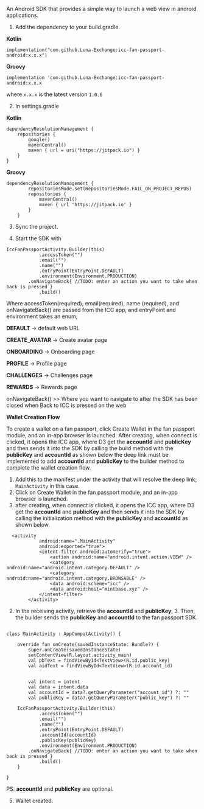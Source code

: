 An Android SDK that provides a simple way to launch a web view in android applications.


1. Add the dependency to your build.gradle.

**Kotlin** 

`implementation("com.github.Luna-Exchange:icc-fan-passport-android:x.x.x")`

**Groovy**

`implementation 'com.github.Luna-Exchange:icc-fan-passport-android:x.x.x`

where `x.x.x` is the latest version `1.0.6`

2. In settings.gradle

**Kotlin**

```
dependencyResolutionManagement {
    repositories {
        google()
        mavenCentral()
        maven { url = uri("https://jitpack.io") }
    }
}

```
        
        
**Groovy**

```
dependencyResolutionManagement {
		repositoriesMode.set(RepositoriesMode.FAIL_ON_PROJECT_REPOS)
		repositories {
			mavenCentral()
			maven { url 'https://jitpack.io' }
		}
	}
```

3. Sync the project.

4. Start the SDK with
``` 
IccFanPassportActivity.Builder(this)
            .accessToken("")
            .email("")
            .name("")
            .entryPoint(EntryPoint.DEFAULT)
            .environment(Environment.PRODUCTION)
	    .onNavigateBack{ //TODO: enter an action you want to take when back is pressed }
            .build()
```
Where accessToken(required), email(required), name (required), and onNavigateBack() are passed from the ICC app, and entryPoint and environment takes an enum;

**DEFAULT** -> default web URL

**CREATE_AVATAR**  -> Create avatar page

**ONBOARDING**  -> Onboarding page

**PROFILE**  -> Profile page

**CHALLENGES**  -> Challenges page

**REWARDS**  -> Rewards page

onNavigateBack() >> Where you want to navigate to after the SDK has been closed when Back to ICC is pressed on the web

**Wallet Creation Flow**

To create a wallet on a fan passport, click Create Wallet in the fan passport module, and an in-app browser is launched. After creating, when connect is clicked, it opens the ICC app, where D3 get the **accountId** and **publicKey** and then sends it into the SDK by calling the build method with the **publicKey** and **accountId** as shown below the deep link must be implemented to add **accountId** and **publicKey** to the builder method to complete the wallet creation flow.

1. Add this to the manifest under the activity that will resolve the deep link; `MainActivity` in this case.
2. Click on Create Wallet in the fan passport module, and an in-app browser is launched.
4. after creating, when connect is clicked, it opens the ICC app, where D3 get the **accountId** and **publicKey** and then sends it into the SDK by calling the initialization method with the **publicKey** and **accountId** as shown below.

```
  <activity
            android:name=".MainActivity"
            android:exported="true">
            <intent-filter android:autoVerify="true">
                <action android:name="android.intent.action.VIEW" />
                <category android:name="android.intent.category.DEFAULT" />
                <category android:name="android.intent.category.BROWSABLE" />
                <data android:scheme="icc" />
                <data android:host="mintbase.xyz" />
            </intent-filter>
        </activity>
```
2. In the receiving activity, retrieve the **accountId** and **publicKey**, 3. Then, the builder sends the **publicKey** and **accountId** to the fan passport SDK.

``` 

class MainActivity : AppCompatActivity() {

    override fun onCreate(savedInstanceState: Bundle?) {
        super.onCreate(savedInstanceState)
        setContentView(R.layout.activity_main)
        val pbText = findViewById<TextView>(R.id.public_key)
        val aidText = findViewById<TextView>(R.id.account_id)


        val intent = intent
        val data = intent.data
        val accountId = data?.getQueryParameter("account_id") ?: ""
        val publicKey = data?.getQueryParameter("public_key") ?: ""

	IccFanPassportActivity.Builder(this)
            .accessToken("")
            .email("")
            .name("")
            .entryPoint(EntryPoint.DEFAULT)
            .accountId(accountId)
            .publicKey(publicKey)
            .environment(Environment.PRODUCTION)
	    .onNavigateBack{ //TODO: enter an action you want to take when back is pressed }
            .build()
	}

}

```
PS:  **accountId** and **publicKey** are optional.

5. Wallet created.
